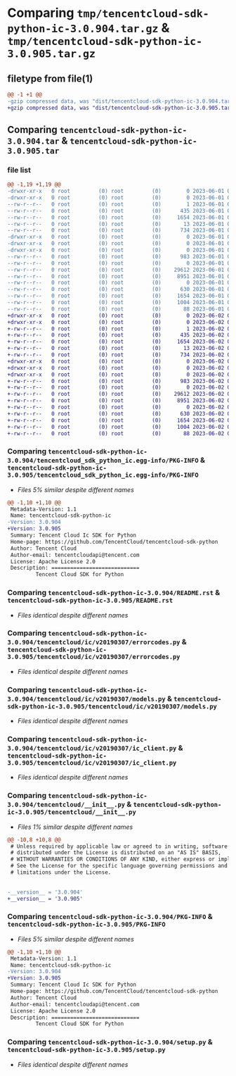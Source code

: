 # Comparing `tmp/tencentcloud-sdk-python-ic-3.0.904.tar.gz` & `tmp/tencentcloud-sdk-python-ic-3.0.905.tar.gz`

## filetype from file(1)

```diff
@@ -1 +1 @@
-gzip compressed data, was "dist/tencentcloud-sdk-python-ic-3.0.904.tar", last modified: Thu Jun  1 02:36:34 2023, max compression
+gzip compressed data, was "dist/tencentcloud-sdk-python-ic-3.0.905.tar", last modified: Fri Jun  2 00:30:22 2023, max compression
```

## Comparing `tencentcloud-sdk-python-ic-3.0.904.tar` & `tencentcloud-sdk-python-ic-3.0.905.tar`

### file list

```diff
@@ -1,19 +1,19 @@
-drwxr-xr-x   0 root         (0) root         (0)        0 2023-06-01 02:36:34.000000 tencentcloud-sdk-python-ic-3.0.904/
-drwxr-xr-x   0 root         (0) root         (0)        0 2023-06-01 02:36:34.000000 tencentcloud-sdk-python-ic-3.0.904/tencentcloud_sdk_python_ic.egg-info/
--rw-r--r--   0 root         (0) root         (0)        1 2023-06-01 02:36:34.000000 tencentcloud-sdk-python-ic-3.0.904/tencentcloud_sdk_python_ic.egg-info/dependency_links.txt
--rw-r--r--   0 root         (0) root         (0)      435 2023-06-01 02:36:34.000000 tencentcloud-sdk-python-ic-3.0.904/tencentcloud_sdk_python_ic.egg-info/SOURCES.txt
--rw-r--r--   0 root         (0) root         (0)     1654 2023-06-01 02:36:34.000000 tencentcloud-sdk-python-ic-3.0.904/tencentcloud_sdk_python_ic.egg-info/PKG-INFO
--rw-r--r--   0 root         (0) root         (0)       13 2023-06-01 02:36:34.000000 tencentcloud-sdk-python-ic-3.0.904/tencentcloud_sdk_python_ic.egg-info/top_level.txt
--rw-r--r--   0 root         (0) root         (0)      734 2023-06-01 02:36:34.000000 tencentcloud-sdk-python-ic-3.0.904/README.rst
-drwxr-xr-x   0 root         (0) root         (0)        0 2023-06-01 02:36:34.000000 tencentcloud-sdk-python-ic-3.0.904/tencentcloud/
-drwxr-xr-x   0 root         (0) root         (0)        0 2023-06-01 02:36:34.000000 tencentcloud-sdk-python-ic-3.0.904/tencentcloud/ic/
-drwxr-xr-x   0 root         (0) root         (0)        0 2023-06-01 02:36:34.000000 tencentcloud-sdk-python-ic-3.0.904/tencentcloud/ic/v20190307/
--rw-r--r--   0 root         (0) root         (0)      983 2023-06-01 02:36:34.000000 tencentcloud-sdk-python-ic-3.0.904/tencentcloud/ic/v20190307/errorcodes.py
--rw-r--r--   0 root         (0) root         (0)        0 2023-06-01 02:36:34.000000 tencentcloud-sdk-python-ic-3.0.904/tencentcloud/ic/v20190307/__init__.py
--rw-r--r--   0 root         (0) root         (0)    29612 2023-06-01 02:36:34.000000 tencentcloud-sdk-python-ic-3.0.904/tencentcloud/ic/v20190307/models.py
--rw-r--r--   0 root         (0) root         (0)     8951 2023-06-01 02:36:34.000000 tencentcloud-sdk-python-ic-3.0.904/tencentcloud/ic/v20190307/ic_client.py
--rw-r--r--   0 root         (0) root         (0)        0 2023-06-01 02:36:34.000000 tencentcloud-sdk-python-ic-3.0.904/tencentcloud/ic/__init__.py
--rw-r--r--   0 root         (0) root         (0)      630 2023-06-01 02:36:34.000000 tencentcloud-sdk-python-ic-3.0.904/tencentcloud/__init__.py
--rw-r--r--   0 root         (0) root         (0)     1654 2023-06-01 02:36:34.000000 tencentcloud-sdk-python-ic-3.0.904/PKG-INFO
--rw-r--r--   0 root         (0) root         (0)     1004 2023-06-01 02:36:34.000000 tencentcloud-sdk-python-ic-3.0.904/setup.py
--rw-r--r--   0 root         (0) root         (0)       88 2023-06-01 02:36:34.000000 tencentcloud-sdk-python-ic-3.0.904/setup.cfg
+drwxr-xr-x   0 root         (0) root         (0)        0 2023-06-02 00:30:22.000000 tencentcloud-sdk-python-ic-3.0.905/
+drwxr-xr-x   0 root         (0) root         (0)        0 2023-06-02 00:30:22.000000 tencentcloud-sdk-python-ic-3.0.905/tencentcloud_sdk_python_ic.egg-info/
+-rw-r--r--   0 root         (0) root         (0)        1 2023-06-02 00:30:22.000000 tencentcloud-sdk-python-ic-3.0.905/tencentcloud_sdk_python_ic.egg-info/dependency_links.txt
+-rw-r--r--   0 root         (0) root         (0)      435 2023-06-02 00:30:22.000000 tencentcloud-sdk-python-ic-3.0.905/tencentcloud_sdk_python_ic.egg-info/SOURCES.txt
+-rw-r--r--   0 root         (0) root         (0)     1654 2023-06-02 00:30:22.000000 tencentcloud-sdk-python-ic-3.0.905/tencentcloud_sdk_python_ic.egg-info/PKG-INFO
+-rw-r--r--   0 root         (0) root         (0)       13 2023-06-02 00:30:22.000000 tencentcloud-sdk-python-ic-3.0.905/tencentcloud_sdk_python_ic.egg-info/top_level.txt
+-rw-r--r--   0 root         (0) root         (0)      734 2023-06-02 00:30:22.000000 tencentcloud-sdk-python-ic-3.0.905/README.rst
+drwxr-xr-x   0 root         (0) root         (0)        0 2023-06-02 00:30:22.000000 tencentcloud-sdk-python-ic-3.0.905/tencentcloud/
+drwxr-xr-x   0 root         (0) root         (0)        0 2023-06-02 00:30:22.000000 tencentcloud-sdk-python-ic-3.0.905/tencentcloud/ic/
+drwxr-xr-x   0 root         (0) root         (0)        0 2023-06-02 00:30:22.000000 tencentcloud-sdk-python-ic-3.0.905/tencentcloud/ic/v20190307/
+-rw-r--r--   0 root         (0) root         (0)      983 2023-06-02 00:30:22.000000 tencentcloud-sdk-python-ic-3.0.905/tencentcloud/ic/v20190307/errorcodes.py
+-rw-r--r--   0 root         (0) root         (0)        0 2023-06-02 00:30:22.000000 tencentcloud-sdk-python-ic-3.0.905/tencentcloud/ic/v20190307/__init__.py
+-rw-r--r--   0 root         (0) root         (0)    29612 2023-06-02 00:30:22.000000 tencentcloud-sdk-python-ic-3.0.905/tencentcloud/ic/v20190307/models.py
+-rw-r--r--   0 root         (0) root         (0)     8951 2023-06-02 00:30:22.000000 tencentcloud-sdk-python-ic-3.0.905/tencentcloud/ic/v20190307/ic_client.py
+-rw-r--r--   0 root         (0) root         (0)        0 2023-06-02 00:30:22.000000 tencentcloud-sdk-python-ic-3.0.905/tencentcloud/ic/__init__.py
+-rw-r--r--   0 root         (0) root         (0)      630 2023-06-02 00:30:22.000000 tencentcloud-sdk-python-ic-3.0.905/tencentcloud/__init__.py
+-rw-r--r--   0 root         (0) root         (0)     1654 2023-06-02 00:30:22.000000 tencentcloud-sdk-python-ic-3.0.905/PKG-INFO
+-rw-r--r--   0 root         (0) root         (0)     1004 2023-06-02 00:30:22.000000 tencentcloud-sdk-python-ic-3.0.905/setup.py
+-rw-r--r--   0 root         (0) root         (0)       88 2023-06-02 00:30:22.000000 tencentcloud-sdk-python-ic-3.0.905/setup.cfg
```

### Comparing `tencentcloud-sdk-python-ic-3.0.904/tencentcloud_sdk_python_ic.egg-info/PKG-INFO` & `tencentcloud-sdk-python-ic-3.0.905/tencentcloud_sdk_python_ic.egg-info/PKG-INFO`

 * *Files 5% similar despite different names*

```diff
@@ -1,10 +1,10 @@
 Metadata-Version: 1.1
 Name: tencentcloud-sdk-python-ic
-Version: 3.0.904
+Version: 3.0.905
 Summary: Tencent Cloud Ic SDK for Python
 Home-page: https://github.com/TencentCloud/tencentcloud-sdk-python
 Author: Tencent Cloud
 Author-email: tencentcloudapi@tencent.com
 License: Apache License 2.0
 Description: ============================
         Tencent Cloud SDK for Python
```

### Comparing `tencentcloud-sdk-python-ic-3.0.904/README.rst` & `tencentcloud-sdk-python-ic-3.0.905/README.rst`

 * *Files identical despite different names*

### Comparing `tencentcloud-sdk-python-ic-3.0.904/tencentcloud/ic/v20190307/errorcodes.py` & `tencentcloud-sdk-python-ic-3.0.905/tencentcloud/ic/v20190307/errorcodes.py`

 * *Files identical despite different names*

### Comparing `tencentcloud-sdk-python-ic-3.0.904/tencentcloud/ic/v20190307/models.py` & `tencentcloud-sdk-python-ic-3.0.905/tencentcloud/ic/v20190307/models.py`

 * *Files identical despite different names*

### Comparing `tencentcloud-sdk-python-ic-3.0.904/tencentcloud/ic/v20190307/ic_client.py` & `tencentcloud-sdk-python-ic-3.0.905/tencentcloud/ic/v20190307/ic_client.py`

 * *Files identical despite different names*

### Comparing `tencentcloud-sdk-python-ic-3.0.904/tencentcloud/__init__.py` & `tencentcloud-sdk-python-ic-3.0.905/tencentcloud/__init__.py`

 * *Files 1% similar despite different names*

```diff
@@ -10,8 +10,8 @@
 # Unless required by applicable law or agreed to in writing, software
 # distributed under the License is distributed on an "AS IS" BASIS,
 # WITHOUT WARRANTIES OR CONDITIONS OF ANY KIND, either express or implied.
 # See the License for the specific language governing permissions and
 # limitations under the License.
 
 
-__version__ = '3.0.904'
+__version__ = '3.0.905'
```

### Comparing `tencentcloud-sdk-python-ic-3.0.904/PKG-INFO` & `tencentcloud-sdk-python-ic-3.0.905/PKG-INFO`

 * *Files 5% similar despite different names*

```diff
@@ -1,10 +1,10 @@
 Metadata-Version: 1.1
 Name: tencentcloud-sdk-python-ic
-Version: 3.0.904
+Version: 3.0.905
 Summary: Tencent Cloud Ic SDK for Python
 Home-page: https://github.com/TencentCloud/tencentcloud-sdk-python
 Author: Tencent Cloud
 Author-email: tencentcloudapi@tencent.com
 License: Apache License 2.0
 Description: ============================
         Tencent Cloud SDK for Python
```

### Comparing `tencentcloud-sdk-python-ic-3.0.904/setup.py` & `tencentcloud-sdk-python-ic-3.0.905/setup.py`

 * *Files identical despite different names*

